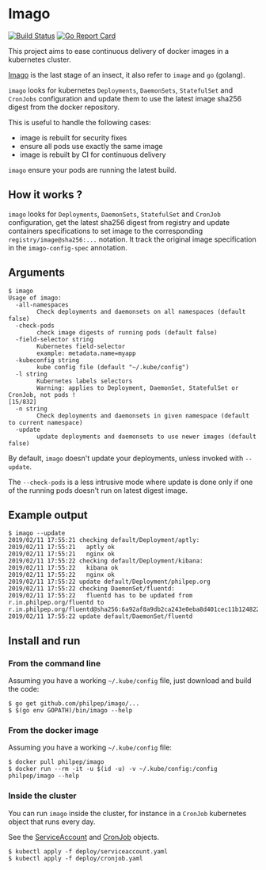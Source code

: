 # Imago

[![Build Status](https://travis-ci.org/philpep/imago.svg?branch=master)](https://travis-ci.org/philpep/imago)
[![Go Report Card](https://goreportcard.com/badge/github.com/philpep/imago)](https://goreportcard.com/report/github.com/philpep/imago)

This project aims to ease continuous delivery of docker images in a
kubernetes cluster.

[Imago](https://en.wikipedia.org/wiki/Imago) is the last stage of an
insect, it also refer to `image` and `go` (golang).

`imago` looks for kubernetes `Deployments`, `DaemonSets`, `StatefulSet` and `CronJobs`
configuration and update them to use the latest image sha256 digest from
the docker repository.

This is useful to handle the following cases:

  - image is rebuilt for security fixes
  - ensure all pods use exactly the same image
  - image is rebuilt by CI for continuous delivery

`imago` ensure your pods are running the latest build.

## How it works ?

`imago` looks for `Deployments`, `DaemonSets`, `StatefulSet` and `CronJob` configuration, get the
latest sha256 digest from registry and update containers specifications
to set image to the corresponding `registry/image@sha256:...` notation.
It track the original image specification in the `imago-config-spec`
annotation.

## Arguments

    $ imago
    Usage of imago:
      -all-namespaces
            Check deployments and daemonsets on all namespaces (default false)
      -check-pods
            check image digests of running pods (default false)
      -field-selector string
            Kubernetes field-selector
            example: metadata.name=myapp
      -kubeconfig string
            kube config file (default "~/.kube/config")
      -l string
            Kubernetes labels selectors
            Warning: applies to Deployment, DaemonSet, StatefulSet or CronJob, not pods !                                                                                                                  [15/832]
      -n string
            Check deployments and daemonsets in given namespace (default to current namespace)
      -update
            update deployments and daemonsets to use newer images (default false)

By default, `imago` doesn't update your deployments, unless invoked with
`--update`.

The `--check-pods` is a less intrusive mode where update is done only if
one of the running pods doesn't run on latest digest image.

## Example output

    $ imago --update
    2019/02/11 17:55:21 checking default/Deployment/aptly:
    2019/02/11 17:55:21   aptly ok
    2019/02/11 17:55:21   nginx ok
    2019/02/11 17:55:22 checking default/Deployment/kibana:
    2019/02/11 17:55:22   kibana ok
    2019/02/11 17:55:22   nginx ok
    2019/02/11 17:55:22 update default/Deployment/philpep.org
    2019/02/11 17:55:22 checking DaemonSet/fluentd:
    2019/02/11 17:55:22   fluentd has to be updated from r.in.philpep.org/fluentd to r.in.philpep.org/fluentd@sha256:6a92af8a9db2ca243e0eba8d401cec11b124822e15b558b35ab45825ed4d1f54
    2019/02/11 17:55:22 update default/DaemonSet/fluentd


## Install and run

### From the command line

Assuming you have a working `~/.kube/config` file, just download and
build the code:

    $ go get github.com/philpep/imago/...
    $ $(go env GOPATH)/bin/imago --help

### From the docker image

Assuming you have a working `~/.kube/config` file:

    $ docker pull philpep/imago
    $ docker run --rm -it -u $(id -u) -v ~/.kube/config:/config philpep/imago --help

### Inside the cluster

You can run `imago` inside the cluster, for instance in a `CronJob`
kubernetes object that runs every day.

See the
[ServiceAccount](https://raw.githubusercontent.com/philpep/imago/master/deploy/serviceaccount.yaml)
and
[CronJob](https://raw.githubusercontent.com/philpep/imago/master/deploy/cronjob.yaml)
objects.

    $ kubectl apply -f deploy/serviceaccount.yaml
    $ kubectl apply -f deploy/cronjob.yaml
